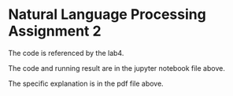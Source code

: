 # Natural Language Processing Assignment 2

The code is referenced by the lab4.

The code and running result are in the jupyter notebook file above.

The specific explanation is in the pdf file above.
